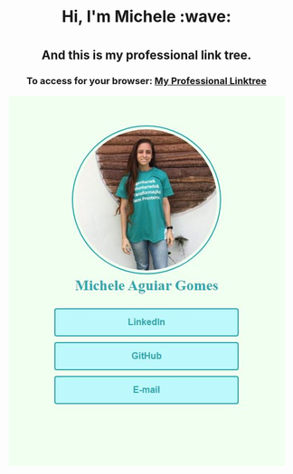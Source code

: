 <h1  align= "center">
  Hi, I'm Michele :wave:<h1>

  <h2 align="center">And this is my professional link tree.</h2>

  <h3 align="center">To access for your browser: <a href="https://aguiarmichele-linktree.netlify.app" target="_blank">My Professional Linktree</a></h3>


<p align="center">
  <img  class="screenshot" src="github/screenshot.JPG" alt="Captura de Tela">
</p>
